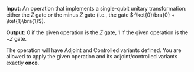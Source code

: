 **Input:** An operation that implements a single-qubit unitary transformation:
either the $Z$ gate or the minus $Z$ gate (i.e., the gate $-\ket{0}\bra{0} + \ket{1}\bra{1}$). 

**Output:**  0 if the given operation is the $Z$ gate, 1 if the given operation is the $-Z$ gate.

The operation will have Adjoint and Controlled variants defined.
You are allowed to apply the given operation and its adjoint/controlled variants exactly **once**.